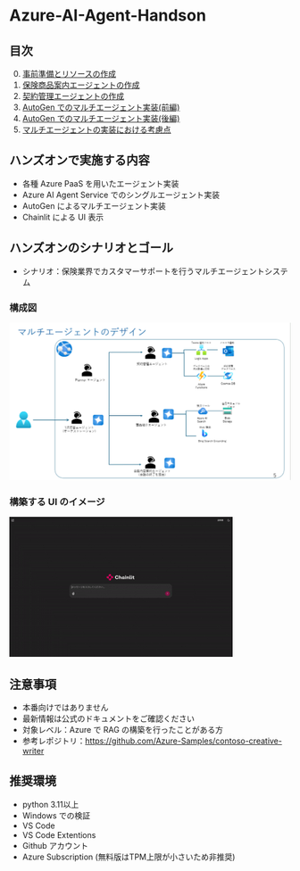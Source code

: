 # Azure-AI-Agent-Handson
## 目次
0. [事前準備とリソースの作成](ex0.md)
1. [保険商品案内エージェントの作成](ex1.md)
2. [契約管理エージェントの作成](ex2.md)
3. [AutoGen でのマルチエージェント実装(前編)](ex3.md)
4. [AutoGen でのマルチエージェント実装(後編)](ex4.md)
5. [マルチエージェントの実装における考慮点](ex5.md)


## ハンズオンで実施する内容
- 各種 Azure PaaS を用いたエージェント実装
- Azure AI Agent Service でのシングルエージェント実装
- AutoGen によるマルチエージェント実装
- Chainlit による UI 表示

## ハンズオンのシナリオとゴール
- シナリオ：保険業界でカスタマーサポートを行うマルチエージェントシステム


### 構成図
![alt text](images/image01.png)

### 構築する UI のイメージ
![alt text](images/multiagent.gif)


## 注意事項
- 本番向けではありません
- 最新情報は公式のドキュメントをご確認ください
- 対象レベル：Azure で RAG の構築を行ったことがある方
- 参考レポジトリ：https://github.com/Azure-Samples/contoso-creative-writer

## 推奨環境
- python 3.11以上
- Windows での検証
- VS Code
- VS Code Extentions 
- Github アカウント
- Azure Subscription (無料版はTPM上限が小さいため非推奨)

